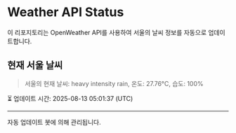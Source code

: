 
# Weather API Status

이 리포지토리는 OpenWeather API를 사용하여 서울의 날씨 정보를 자동으로 업데이트합니다.

## 현재 서울 날씨
> 서울의 현재 날씨: heavy intensity rain, 온도: 27.76°C, 습도: 100%

⏳ 업데이트 시간: 2025-08-13 05:01:37 (UTC)

---
자동 업데이트 봇에 의해 관리됩니다.
